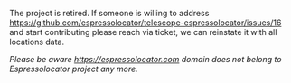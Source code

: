 The project is retired. If someone is willing to address https://github.com/espressolocator/telescope-espressolocator/issues/16 and start contributing please reach via ticket, we can reinstate it with all locations data.

*Please be aware https://espressolocator.com domain does not belong to Espressolocator project any more.*

